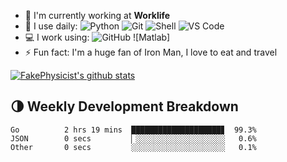 <!-- ### Hi there 👋 -->

<!--
**FakePhysicist/fakephysicist** is a ✨ _special_ ✨ repository because its `README.md` (this file) appears on your GitHub profile.

Here are some ideas to get you started:

- 🔭 I’m currently working on ...
- 🌱 I’m currently learning ...
- 👯 I’m looking to collaborate on ...
- 🤔 I’m looking for help with ...
- 💬 Ask me about ...
- 📫 How to reach me: ...
- 😄 Pronouns: ...
- ⚡ Fun fact: ...
-->

- 🏢 I'm currently working at **Worklife**
- 🚀 I use daily:
  ![Python](https://img.shields.io/badge/-Python-8fcfd1?style=plastic&logo=Python)
  ![Git](https://img.shields.io/badge/-Git-black?style=plastic&logo=git)
  ![Shell](https://img.shields.io/badge/-Shell-blasck?style=plastic&logo=Shell)
  ![VS Code](https://img.shields.io/badge/-VS%20Code-007ACC?style=plastic&logo=visual-studio-code)
- 💻 I work using:
  ![GitHub](https://img.shields.io/badge/-GitHub-181717?style=plastic&logo=github)
  ![Matlab]
- ⚡️ Fun fact: I'm a huge fan of Iron Man, I love to eat and travel

[![FakePhysicist's github stats](https://github-readme-stats.vercel.app/api?username=fakephysicist&theme=dark&show_icons=true)](https://github.com/fakephysicist)

<!-- wakatime_plugin_start -->

## 🌗 Weekly Development Breakdown

```text
Go          2 hrs 19 mins  ████████████████████▊  99.3%
JSON        0 secs         ▏░░░░░░░░░░░░░░░░░░░░   0.6%
Other       0 secs         ░░░░░░░░░░░░░░░░░░░░░   0.1%
```

<!-- wakatime_plugin_end -->
